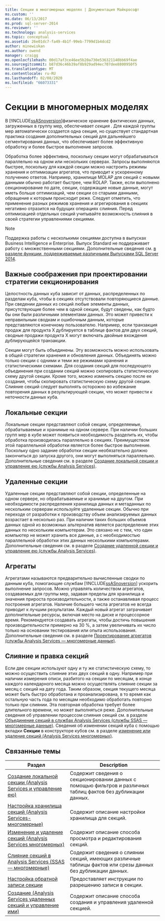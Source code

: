 ```yaml
---
title: Секции в многомерных моделях | Документация Майкрософт
ms.custom: ''
ms.date: 06/13/2017
ms.prod: sql-server-2014
ms.reviewer: ''
ms.technology: analysis-services
ms.topic: conceptual
ms.assetid: 26e01dc7-fa49-4b1f-99eb-7799d1b4dcd2
author: minewiskan
ms.author: owend
manager: craigg
ms.openlocfilehash: 00d17af3ce46ee5b20a730e536321140bb69f4ae
ms.sourcegitcommit: b87d36c46b39af8b929ad94ec707dee8800950f5
ms.translationtype: MT
ms.contentlocale: ru-RU
ms.lasthandoff: 02/08/2020
ms.locfileid: "66073331"
---
```

# <a name="partitions-in-multidimensional-models"></a>Секции в многомерных моделях
  В [!INCLUDE[ssASnoversion](../../includes/ssasnoversion-md.md)]физическое хранение фактических данных, загруженных в группу мер, обеспечивает *секция* . Для каждой группы мер автоматически создается одна секция, но существует стандартная практика создания дополнительных секций для дальнейшего сегментирования данных, что обеспечивает более эффективную обработку и более быстрое выполнение запросов.  
  
 Обработка более эффективна, поскольку секции могут обрабатываться параллельно на одном или нескольких серверах. Запросы выполняются быстрее, поскольку для каждой секции можно настроить режимы хранения и оптимизации агрегатов, что приводит к ускоренному получению ответов. Например, хранилище MOLAP для секций с новыми данными обычно работает быстрее, чем ROLAP. Также, если выполнено секционирование по дате, секции, содержащие новые данные, могут иметь больше оптимизаций, чем секции со старыми данными, обращение к которым происходит реже. Следует отметить, что применение разных режимов хранения и агрегирования в секциях негативно отразится на будущих операциях слияния. Перед оптимизацией отдельных секций учитывайте возможность слияния в своей стратегии управлениями секциями.  
  
> [!NOTE]  
>  Поддержка работы с несколькими секциями доступна в выпусках Business Intelligence и Enterprise. Выпуск Standard не поддерживает работу с множественными секциями. Дополнительные сведения см. [в разделе функции, поддерживаемые различными Выпусками SQL Server 2014](../../getting-started/features-supported-by-the-editions-of-sql-server-2014.md).  
  
## <a name="important-considerations-when-designing-a-partitioning-strategy"></a>Важные соображения при проектировании стратегии секционирования  
 Целостность данных куба зависит от данных, распределенных по разделам куба, чтобы в секциях отсутствовали повторяющиеся данные. При сведении данных из секций любые элементы данных, присутствующие более чем в одной секции, будут сведены, как будто бы они были различными элементами данных. Это может привести к неправильным сводкам и ошибочным данным, которые представляются конечному пользователю. Например, если транзакция продаж для продукта X дублируется в таблице фактов для двух секций, сводные продажи продукта X могут включать двойные вхождения дублирующейся транзакции.  
  
 Секции могут быть объединены. Эту возможность можно использовать в общей стратегии хранения и обновления данных. Объединять можно только секции с одними и теми же режимами хранения и статистическими схемами. Для создания секций для последующего объединения при создании секций можно скопировать статистическую схему другой секции. Кроме того, можно изменить секцию после ее создания, чтобы скопировать статистическую схему другой секции. Слияние секций следует выполнять осторожно во избежание повторения данных в результирующей секции, что может привести к неточности данных куба.  
  
## <a name="local-partitions"></a>Локальные секции  
 Локальные секции представляют собой секции, определяемые, обрабатываемые и хранимые на одном сервере. При наличии больших групп мер в кубе может появиться необходимость разделить их, чтобы обработка производилась параллельно в секциях. Преимуществом этой параллельной обработки является более быстрое выполнение. Поскольку одно задание обработки секции необязательно должно закончиться до запуска другого, они могут выполняться параллельно. Дополнительные сведения см. в разделе [Создание локальной секции и управление ею (службы Analysis Services)](create-and-manage-a-local-partition-analysis-services.md).  
  
## <a name="remote-partitions"></a>Удаленные секции  
 Удаленные секции представляют собой секции, определенные на одном сервере, но обрабатываемые и хранимые на другом. При необходимости распределения хранилища данных и метаданных по нескольким серверам используйте удаленные секции. Обычно при переходе от разработки к производству объем анализируемых данных возрастает в несколько раз. При наличии таких больших объемов данных одной из возможных альтернатив является распределение этих данных по нескольким компьютерам. Это связано не с тем, что один компьютер не может хранить все данные, а с необходимостью параллельной обработки этих данных несколькими компьютерами. Дополнительные сведения см. в разделе [Создание удаленной секции и управление ею (службы Analysis Services)](create-and-manage-a-remote-partition-analysis-services.md).  
  
## <a name="aggregations"></a>Агрегаты  
 Агрегатами называются предварительно вычисленные сводки по данным куба, помогающие службам [!INCLUDE[ssASnoversion](../../includes/ssasnoversion-md.md)] ускорить выполнение запросов. Можно управлять количеством агрегатов, создаваемых для группы мер, задавая пределы для хранилища и значения прироста производительности, а также останавливая процесс построения агрегатов. Наличие большего числа агрегатов не всегда приводит к лучшим результатам. Каждый новый агрегат затрачивает дополнительные ресурсы, включая место на диске и процессорное время. Рекомендуется создавать агрегаты, чтобы достичь повышения производительности примерно на 30 %, а затем увеличивать их число только на основании тестирования или опыта использования. Дополнительные сведения см. в разделе [Проектирование агрегатов (службы Analysis Services — многомерные данные)](designing-aggregations-analysis-services-multidimensional.md).  
  
## <a name="partition-merging-and-editing"></a>Слияние и правка секций  
 Если две секции используют одну и ту же статистическую схему, то можно осуществить слияние этих двух секций в одну. Например при наличии измерения описи, разбитого на секции по месяцам, в конце каждого календарного месяца можно осуществлять слияние секции за месяц с секций на дату года. Таким образом, секция текущего месяца может быть быстро обработана и проанализирована, в то время как остальную часть года по месяцам необходимо обработать повторно только при слиянии. Эта повторная обработка требует более длительного времени, но может выполняться реже. Дополнительные сведения об управлении процессом слияния секций см. в разделе [Объединение секций в службах Analysis Services (службы SSAS — многомерные данные)](merge-partitions-in-analysis-services-ssas-multidimensional.md). Сведения об изменении секций куба с помощью вкладки **Секции** в конструкторе кубов см. в разделе [изменение или удаление секций &#40;Analysis Services многомерных&#41;](edit-or-delete-partitions-analyisis-services-multidimensional.md).  
  
## <a name="related-topics"></a>Связанные темы  
  
|Раздел|Description|  
|-----------|-----------------|  
|[Создание локальной секции &#40;Analysis Services и управление ею&#41;](create-and-manage-a-local-partition-analysis-services.md)|Содержит сведения о секционировании данных с помощью фильтров и различных таблиц фактов без дубликации данных.|  
|[Настройка хранилища секций &#40;Analysis Services-многомерные&#41;](set-partition-storage-analysis-services-multidimensional.md)|Содержит описание настройки хранилища для секций.|  
|[Изменение и удаление секций &#40;Analysis Services многомерных&#41;](edit-or-delete-partitions-analyisis-services-multidimensional.md)|Содержит описание способа просмотра и редактирования секций.|  
|[Слияние секций в Analysis Services &#40;SSAS — многомерные&#41;](merge-partitions-in-analysis-services-ssas-multidimensional.md)|Содержит сведения о слиянии секций, имеющих различные таблицы фактов или срезы данных без дубликации данных.|  
|[Настройка обратной записи секции](set-partition-writeback.md)|Предоставляет инструкции по разрешению записи в секции.|  
|[Создание &#40;Analysis Services удаленных секций и управление ими&#41;](create-and-manage-a-remote-partition-analysis-services.md)|Содержит описание способа создания и управления удаленной секцией.|  
  
  
